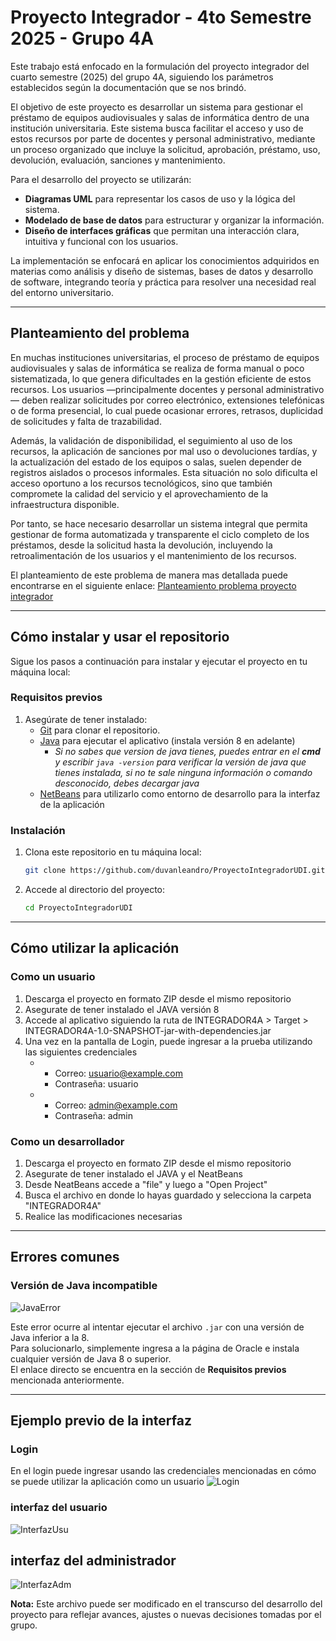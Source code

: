 # Proyecto Integrador - 4to Semestre 2025 - Grupo 4A

Este trabajo está enfocado en la formulación del proyecto integrador del cuarto semestre (2025) del grupo 4A, siguiendo los parámetros establecidos según la documentación que se nos brindó.

El objetivo de este proyecto es desarrollar un sistema para gestionar el préstamo de equipos audiovisuales y salas de informática dentro de una institución universitaria. Este sistema busca facilitar el acceso y uso de estos recursos por parte de docentes y personal administrativo, mediante un proceso organizado que incluye la solicitud, aprobación, préstamo, uso, devolución, evaluación, sanciones y mantenimiento.

Para el desarrollo del proyecto se utilizarán:

- **Diagramas UML** para representar los casos de uso y la lógica del sistema.
- **Modelado de base de datos** para estructurar y organizar la información.
- **Diseño de interfaces gráficas** que permitan una interacción clara, intuitiva y funcional con los usuarios.

La implementación se enfocará en aplicar los conocimientos adquiridos en materias como análisis y diseño de sistemas, bases de datos y desarrollo de software, integrando teoría y práctica para resolver una necesidad real del entorno universitario.

---
## Planteamiento del problema

En muchas instituciones universitarias, el proceso de préstamo de equipos audiovisuales y salas de informática se realiza de forma manual o poco sistematizada, lo que genera dificultades en la gestión eficiente de estos recursos. Los usuarios —principalmente docentes y personal administrativo— deben realizar solicitudes por correo electrónico, extensiones telefónicas o de forma presencial, lo cual puede ocasionar errores, retrasos, duplicidad de solicitudes y falta de trazabilidad.

Además, la validación de disponibilidad, el seguimiento al uso de los recursos, la aplicación de sanciones por mal uso o devoluciones tardías, y la actualización del estado de los equipos o salas, suelen depender de registros aislados o procesos informales. Esta situación no solo dificulta el acceso oportuno a los recursos tecnológicos, sino que también compromete la calidad del servicio y el aprovechamiento de la infraestructura disponible.

Por tanto, se hace necesario desarrollar un sistema integral que permita gestionar de forma automatizada y transparente el ciclo completo de los préstamos, desde la solicitud hasta la devolución, incluyendo la retroalimentación de los usuarios y el mantenimiento de los recursos.

El planteamiento de este problema de manera mas detallada puede encontrarse en el siguiente enlace: [Planteamiento problema proyecto integrador](https://github.com/duvanleandro/ProyectoIntegradorUDI/blob/main/docs/Planteamiento%20problema/PropuestaProyectoIntegrador-Cuarto-1-2025.pdf)

---
## Cómo instalar y usar el repositorio

Sigue los pasos a continuación para instalar y ejecutar el proyecto en tu máquina local:

### Requisitos previos
1. Asegúrate de tener instalado:
   - [Git](https://git-scm.com/) para clonar el repositorio.
   - [Java](https://www.oracle.com/java/technologies/downloads/?er=221886) para ejecutar el aplicativo (instala versión 8 en adelante)
     * *Si no sabes que version de java tienes, puedes entrar en el **cmd** y escribir `java -version` para verificar la versión de java que tienes instalada, si no te sale ninguna información o comando desconocido, debes decargar java*
   - [NetBeans](https://netbeans.apache.org/front/main/index.html) para utilizarlo como entorno de desarrollo para la interfaz de la aplicación

### Instalación
1. Clona este repositorio en tu máquina local:
   ```bash
   git clone https://github.com/duvanleandro/ProyectoIntegradorUDI.git

2. Accede al directorio del proyecto:
   ```bash
   cd ProyectoIntegradorUDI
---

## Cómo utilizar la aplicación

### Como un usuario

1. Descarga el proyecto en formato ZIP desde el mismo repositorio
2. Asegurate de tener instalado el JAVA versión 8
3. Accede al aplicativo siguiendo la ruta de INTEGRADOR4A > Target > INTEGRADOR4A-1.0-SNAPSHOT-jar-with-dependencies.jar
4. Una vez en la pantalla de Login, puede ingresar a la prueba utilizando las siguientes credenciales
   * - Correo: usuario@example.com
     - Contraseña: usuario
       
   * - Correo: admin@example.com
     - Contraseña: admin

### Como un desarrollador

1. Descarga el proyecto en formato ZIP desde el mismo repositorio
2. Asegurate de tener instalado el JAVA y el NeatBeans
3. Desde NeatBeans accede a "file" y luego a "Open Project"
4. Busca el archivo en donde lo hayas guardado y selecciona la carpeta "INTEGRADOR4A"
5. Realice las modificaciones necesarias
---
## Errores comunes

### Versión de Java incompatible
![JavaError](https://i.sstatic.net/4vO7Y.png)

Este error ocurre al intentar ejecutar el archivo `.jar` con una versión de Java inferior a la 8.  
Para solucionarlo, simplemente ingresa a la página de Oracle e instala cualquier versión de Java 8 o superior.  
El enlace directo se encuentra en la sección de **Requisitos previos** mencionada anteriormente.

---
## Ejemplo previo de la interfaz

### Login
En el login puede ingresar usando las credenciales mencionadas en cómo se puede utilizar la aplicación como un usuario
![Login](https://github.com/duvanleandro/ProyectoIntegradorUDI/blob/main/img/interfaces/Interfaz1Login.png)

### interfaz del usuario
![InterfazUsu](https://github.com/duvanleandro/ProyectoIntegradorUDI/blob/main/img/interfaces/Interfaz2PanelUsuario.png)

## interfaz del administrador
![InterfazAdm](https://github.com/duvanleandro/ProyectoIntegradorUDI/blob/main/img/interfaces/Interfaz9PanelAdmin.png)

**Nota:** Este archivo puede ser modificado en el transcurso del desarrollo del proyecto para reflejar avances, ajustes o nuevas decisiones tomadas por el grupo.
